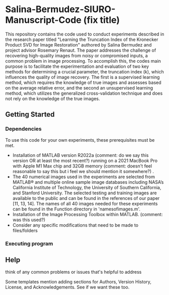 # Salina-Bermudez-SIURO-Manuscript-Code (fix title)

This repository contains the code used to conduct experiments described in the research paper titled "Learning the Truncation Index of the Kronecker Product SVD for Image Restoration" authored by Salina Bermudez and project advisor Rosemary Renaut. The paper addresses the challenge of recovering high-quality images from noisy or compromised inputs, a common problem in image processing. To accomplish this, the codes main purpose is to facilitate the experimentation and evaluation of two key methods for determining a crucial parameter, the truncation index (k), which influences the quality of image recovery. The first is a supervised learning method, which requires the knowledge of true images and assesses based on the average relative error, and the second an unsupervised learning method, which utilizes the generalized cross-validation technique and does not rely on the knowledge of the true images. 

## Getting Started
### Dependencies
To use this code for your own experiments, these prerequisites must be met. 
* Installation of MATLAB version R2022a (comment: do we say this version OR at least the most recent?) running on a 2021 MacBook Pro with Apple M1 Max chip and 32GB memory (comment: doesn't feel reasonable to say this but i feel we should mention it somewhere?) .
* The 40 numerical images used in the experiments are selected from MATLAB® and multiple online sample image databases including NASA’s California Institute of Technology, the University of Southern California, and Stanford University. The selected testing and training images are available to the public and can be found in the references of our paper [11, 13, 14]. The names of all 40 images needed for these experiments can be found in the Function directory in 'namesofimages.m'.
* Installation of the Image Processing Toolbox within MATLAB. (comment: was this used?)
* Consider any specific modifications that need to be made to files/folders 

### Executing program

## Help
think of any common problems or issues that's helpful to address

Some templates mention adding sections for Authors, Version History, License, and Acknowledgements. See if we want these too. 




